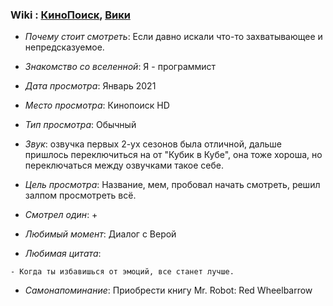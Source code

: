 ### Wiki : [КиноПоиск](https://www.kinopoisk.ru/series/859908/), [Вики](https://ru.wikipedia.org/wiki/%D0%9C%D0%B8%D1%81%D1%82%D0%B5%D1%80_%D0%A0%D0%BE%D0%B1%D0%BE%D1%82)

* *Почему стоит смотреть*: Если давно искали что-то захватывающее и непредсказуемое.

* *Знакомство со вселенной*: Я - программист
* *Дата просмотра*: Январь 2021
* *Место просмотра*: Кинопоиск HD
* *Тип просмотра*: Обычный
* *Звук*: озвучка первых 2-ух сезонов была отличной, дальше пришлось переключиться на от "Кубик в Кубе", она тоже хороша, но переключаться между озвучками такое себе.
* *Цель просмотра*: Название, мем, пробовал начать смотреть, решил залпом просмотреть всё.
* *Смотрел один*: +
* *Любимый момент*: Диалог с Верой
* *Любимая цитата*:
```
- Когда ты избавишься от эмоций, все станет лучше.
```
* *Самонапоминание*: Приобрести книгу Mr. Robot: Red Wheelbarrow
